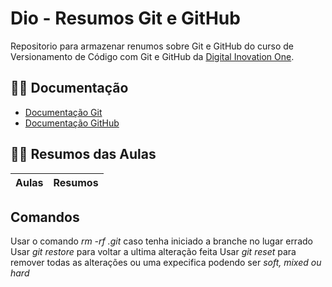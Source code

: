 # Dio - Resumos Git e GitHub

Repositorio para armazenar renumos sobre Git e GitHub do curso de Versionamento de Código com Git e GitHub da [Digital Inovation One](https://www.dio.me/).

## 🐱‍👤 Documentação
- [Documentação Git](http://git-scm.com/doc)
- [Documentação GitHub](https://docs.github.com/)

## 🐱‍🚀 Resumos das Aulas

| Aulas | Resumos |
| ----- | ------- |

## Comandos

Usar o comando *rm -rf .git* caso tenha iniciado a branche no lugar errado
Usar *git restore* para voltar a ultima alteração feita
Usar *git reset* para remover todas as alterações ou uma expecifica podendo ser *soft, mixed ou hard*


